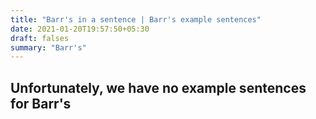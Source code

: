 ```yaml
---
title: "Barr's in a sentence | Barr's example sentences"
date: 2021-01-20T19:57:50+05:30
draft: falses
summary: "Barr's"
---
```

## Unfortunately, we have no example sentences for Barr's                 
